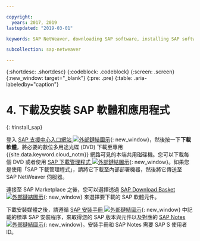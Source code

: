 ```yaml
---

copyright:
  years: 2017, 2019
lastupdated: "2019-03-01"

keywords: SAP NetWeaver, downloading SAP software, installing SAP software, SAP Download Manager, SAP Certified

subcollection: sap-netweaver

---
```


{:shortdesc: .shortdesc}
{:codeblock: .codeblock}
{:screen: .screen}
{:new_window: target="_blank"}
{:pre: .pre}
{:table: .aria-labeledby="caption"}

# 4. 下載及安裝 SAP 軟體和應用程式
{: #install_sap}

登入 [SAP 支援中心入口網站 ![外部鏈結圖示](../../icons/launch-glyph.svg "外部鏈結圖示")](https://support.sap.com/en/index.html){: new_window}，然後按一下**下載軟體**，將必要的數位多用途光碟 (DVD) 下載至專用 {{site.data.keyword.cloud_notm}} 網路可見的本端共用磁碟機。您可以下載每個 DVD 或者使用 [SAP 下載管理程式 ![外部鏈結圖示](../../icons/launch-glyph.svg "外部鏈結圖示")](https://support.sap.com/software/download-manager/help.html){: new_window}。如果您是使用「SAP 下載管理程式」，請將它下載至內部部署機器，然後將它傳送至 SAP NetWeaver 伺服器。

連接至 SAP Marketplace 之後，您可以選擇透過 [SAP Download Basket ![外部鏈結圖示](../../icons/launch-glyph.svg "外部鏈結圖示")](https://websmp210.sap-ag.de/~sapidp/002006825000000233112001/){: new_window} 來選擇要下載的 SAP 軟體元件。

下載安裝媒體之後，請遵循 [SAP 安裝手冊 ![外部鏈結圖示](../../icons/launch-glyph.svg "外部鏈結圖示")](https://service.sap.com/instguides){: new_window} 中記載的標準 SAP 安裝程序，來取得您的 SAP 版本與元件以及對應的 [SAP Notes ![外部鏈結圖示](../icons/launch-glyph.svg "外部鏈結圖示")](https://support.sap.com/notes){: new_window}。安裝手冊和 SAP Notes 需要 SAP S 使用者 ID。
